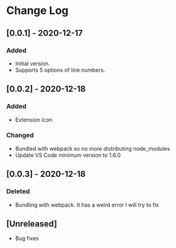 # Change Log

## [0.0.1] - 2020-12-17
### Added
- Initial version.
- Supports 5 options of line numbers.

## [0.0.2] - 2020-12-18
### Added
- Extension Icon
### Changed
- Bundled with webpack so no more distributing node_modules
- Update VS Code minimum version to 1.6.0

## [0.0.3] - 2020-12-18
### Deleted
- Bundling with webpack. It has a weird error I will try to fix

## [Unreleased]
- Bug fixes